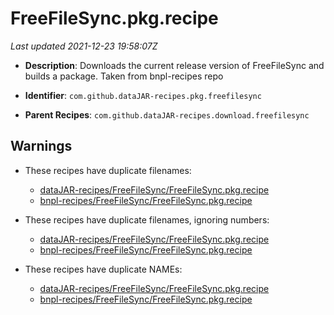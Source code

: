 # FreeFileSync.pkg.recipe

_Last updated 2021-12-23 19:58:07Z_

- **Description**: Downloads the current release version of FreeFileSync and builds a package. Taken from bnpl-recipes repo

- **Identifier**: `com.github.dataJAR-recipes.pkg.freefilesync`

- **Parent Recipes**: `com.github.dataJAR-recipes.download.freefilesync`

## Warnings

- These recipes have duplicate filenames:
    - [dataJAR-recipes/FreeFileSync/FreeFileSync.pkg.recipe](/autopkg-dupe-tracker/dataJAR-recipes/FreeFileSync/FreeFileSync.pkg.recipe)
    - [bnpl-recipes/FreeFileSync/FreeFileSync.pkg.recipe](/autopkg-dupe-tracker/bnpl-recipes/FreeFileSync/FreeFileSync.pkg.recipe)

- These recipes have duplicate filenames, ignoring numbers:
    - [dataJAR-recipes/FreeFileSync/FreeFileSync.pkg.recipe](/autopkg-dupe-tracker/dataJAR-recipes/FreeFileSync/FreeFileSync.pkg.recipe)
    - [bnpl-recipes/FreeFileSync/FreeFileSync.pkg.recipe](/autopkg-dupe-tracker/bnpl-recipes/FreeFileSync/FreeFileSync.pkg.recipe)

- These recipes have duplicate NAMEs:
    - [dataJAR-recipes/FreeFileSync/FreeFileSync.pkg.recipe](/autopkg-dupe-tracker/dataJAR-recipes/FreeFileSync/FreeFileSync.pkg.recipe)
    - [bnpl-recipes/FreeFileSync/FreeFileSync.pkg.recipe](/autopkg-dupe-tracker/bnpl-recipes/FreeFileSync/FreeFileSync.pkg.recipe)